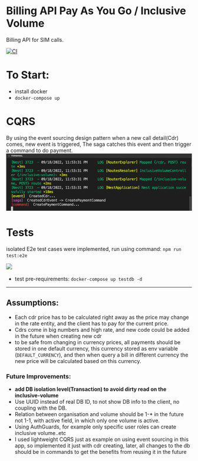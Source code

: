 # Billing API Pay As You Go / Inclusive Volume
Billing API for SIM calls. 

[![CI](https://github.com/AmrAnwar/nestjs-cqrs-payment-api/actions/workflows/ci.yaml/badge.svg)](https://github.com/AmrAnwar/nestjs-cqrs-payment-api/actions/workflows/ci.yaml)

# To Start:
- install docker
- `docker-compose up` 

# CQRS
By using the event sourcing design pattern when a new call detail(Cdr) comes, new event is triggered, The saga catches this event and then trigger a command to do payment.
![](./images/event-sourcing.png)

# Tests
isolated E2e test cases were implemented, run using command:
```npm run test:e2e```

![](./images/e2e-tests.png)
- test pre-requirements: `docker-compose up testdb -d` 

--------------

## Assumptions:  
- Each cdr price has to be calculated right away as the price may change in the rate entity, and the client has to pay for the current price.
- Cdrs come in big numbers and high rate, and new code could be added in the future when creating new cdr
- to be safe from changing in currency prices, all payments should be stored in one default currency, this currency stored as env variable (`DEFAULT_CURRENCY`), and then when query a bill in different currency the new price will be calculated based on this currency.

### Future Improvements: 
- **add DB isolation level(Transaction) to avoid dirty read on the inclusive-volume**
- Use UUID instead of real DB ID, to not show DB info to the client, no coupling with the DB.
- Relation between organisation and volume should be 1-* in the future not 1-1, with active field, in which only one volume is active.
- Using AuthGuards, for example only specific user roles can create inclusive volume..etc
- I used lightweight CQRS just as example on using event sourcing in this app, so implemented it just with cdr creating, later, all changes to the db should be in commands to get the benefits from reusing it in the future 

